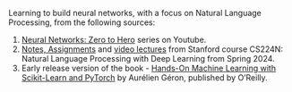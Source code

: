 Learning to build neural networks, with a focus on Natural Language Processing, from the following sources:

1. [Neural Networks: Zero to Hero](https://www.youtube.com/playlist?list=PLAqhIrjkxbuWI23v9cThsA9GvCAUhRvKZ) series on Youtube.
2. [Notes, Assignments](https://web.stanford.edu/class/archive/cs/cs224n/cs224n.1246/) and [video lectures](https://www.youtube.com/watch?v=DzpHeXVSC5I&list=PLoROMvodv4rOaMFbaqxPDoLWjDaRAdP9D) from Stanford course CS224N: Natural Language Processing with Deep Learning from Spring 2024.
3. Early release version of the book - [Hands-On Machine Learning with Scikit-Learn and PyTorch](https://www.oreilly.com/library/view/hands-on-machine-learning/9798341607972/) by Aurélien Géron, published by O’Reilly.
